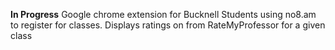 **In Progress**
Google chrome extension for Bucknell Students using no8.am to register for
classes.  Displays ratings on from RateMyProfessor for a given class
